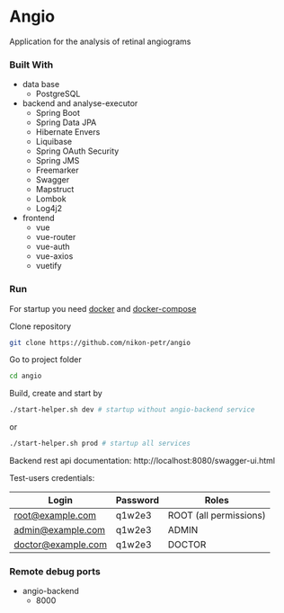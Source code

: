 # Angio

Application for the analysis of retinal angiograms

### Built With

* data base
  * PostgreSQL
* backend and analyse-executor
  * Spring Boot
  * Spring Data JPA
  * Hibernate Envers
  * Liquibase
  * Spring OAuth Security
  * Spring JMS
  * Freemarker
  * Swagger
  * Mapstruct
  * Lombok
  * Log4j2
* frontend
  * vue
  * vue-router
  * vue-auth
  * vue-axios
  * vuetify  

### Run

For startup you need [docker](https://www.docker.com/) and [docker-compose](https://docs.docker.com/compose/install/)

Clone repository
```bash
git clone https://github.com/nikon-petr/angio
```

Go to project folder
```bash
cd angio
```

Build, create and start by
```bash
./start-helper.sh dev # startup without angio-backend service
```
or
```bash
./start-helper.sh prod # startup all services
```

Backend rest api documentation: http://localhost:8080/swagger-ui.html

Test-users credentials:

|Login|Password|Roles|
| --- | --- | --- |
|root@example.com|q1w2e3|ROOT (all permissions)|
|admin@example.com|q1w2e3|ADMIN|
|doctor@example.com|q1w2e3|DOCTOR|

### Remote debug ports

* angio-backend
  * 8000

